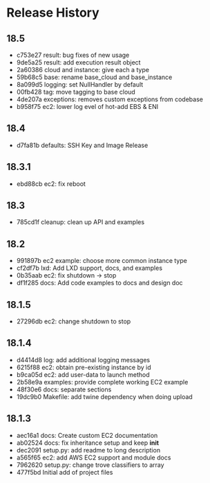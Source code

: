 # Release History

## 18.5

- c753e27 result: bug fixes of new usage
- 9de5a25 result: add execution result object
- 2a60386 cloud and instance: give each a type
- 59b68c5 base: rename base_cloud and base_instance
- 8a099d5 logging: set NullHandler by default
- 00fb428 tag: move tagging to base cloud
- 4de207a exceptions: removes custom exceptions from codebase
- b958f75 ec2: lower log evel of hot-add EBS & ENI

## 18.4

- d7fa81b defaults: SSH Key and Image Release

## 18.3.1

- ebd88cb ec2: fix reboot

## 18.3

- 785cd1f cleanup: clean up API and examples

## 18.2

- 991897b ec2 example: choose more common instance type
- cf2df7b lxd: Add LXD support, docs, and examples
- 0b35aab ec2: fix shutdown -> stop
- df1f285 docs: Add code examples to docs and design doc

## 18.1.5

- 27296db ec2: change shutdown to stop

## 18.1.4

- d4414d8 log: add additional logging messages
- 6215f88 ec2: obtain pre-existing instance by id
- b9ca05d ec2: add user-data to launch method
- 2b58e9a examples: provide complete working EC2 example
- 48f30e6 docs: separate sections
- 19dc9b0 Makefile: add twine dependency when doing upload

## 18.1.3

- aec16a1 docs: Create custom EC2 documentation
- ab02524 docs: fix inheritance setup and keep __init__
- dec2091 setup.py: add readme to long description
- a565f65 ec2: add AWS EC2 support and module docs
- 7962620 setup.py: change trove classifiers to array
- 477f5bd Initial add of project files
